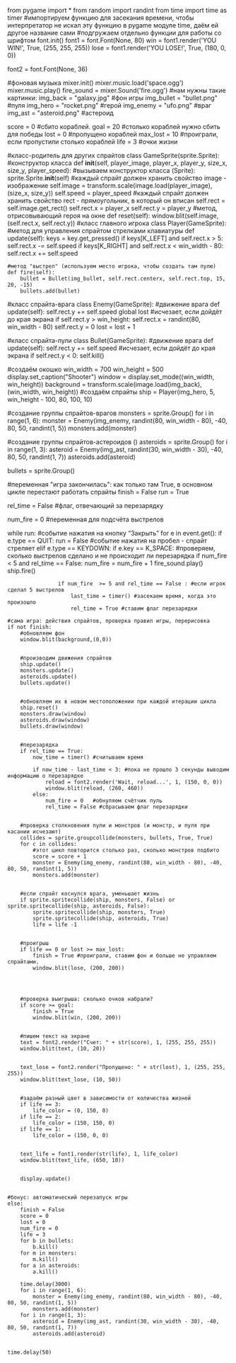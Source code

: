 from pygame import *
from random import randint
from time import time as timer #импортируем функцию для засекания времени, чтобы интерпретатор не искал эту функцию в pygame модуле time, даём ей другое название сами
#подгружаем отдельно функции для работы со шрифтом
font.init()
font1 = font.Font(None, 80)
win = font1.render('YOU WIN!', True, (255, 255, 255))
lose = font1.render('YOU LOSE!', True, (180, 0, 0))


font2 = font.Font(None, 36)


#фоновая музыка
mixer.init()
mixer.music.load('space.ogg')
mixer.music.play()
fire_sound = mixer.Sound('fire.ogg')
#нам нужны такие картинки:
img_back = "galaxy.jpg" #фон игры
img_bullet = "bullet.png" #пуля
img_hero = "rocket.png" #герой
img_enemy = "ufo.png" #враг
img_ast = "asteroid.png" #астероид


score = 0 #сбито кораблей.
goal = 20 #столько кораблей нужно сбить для победы
lost = 0 #пропущено кораблей
max_lost = 10 #проиграли, если пропустили столько кораблей
life = 3  #очки жизни


#класс-родитель для других спрайтов
class GameSprite(sprite.Sprite):
#конструктор класса
    def __init__(self, player_image, player_x, player_y, size_x, size_y, player_speed):
        #вызываем конструктор класса (Sprite):
        sprite.Sprite.__init__(self)
        #каждый спрайт должен хранить свойство image - изображение
        self.image = transform.scale(image.load(player_image), (size_x, size_y))
        self.speed = player_speed
        #каждый спрайт должен хранить свойство rect - прямоугольник, в который он вписан
        self.rect = self.image.get_rect()
        self.rect.x = player_x
        self.rect.y = player_y
    #метод, отрисовывающий героя на окне
    def reset(self):
        window.blit(self.image, (self.rect.x, self.rect.y))
#класс главного игрока
class Player(GameSprite):
  #метод для управления спрайтом стрелками клавиатуры
    def update(self):
        keys = key.get_pressed()
        if keys[K_LEFT] and self.rect.x > 5:
            self.rect.x -= self.speed
        if keys[K_RIGHT] and self.rect.x < win_width - 80:
            self.rect.x += self.speed


    #метод "выстрел" (используем место игрока, чтобы создать там пулю)
    def fire(self):
        bullet = Bullet(img_bullet, self.rect.centerx, self.rect.top, 15, 20, -15)
        bullets.add(bullet)
#класс спрайта-врага 
class Enemy(GameSprite):
  #движение врага
    def update(self):
        self.rect.y += self.speed
        global lost
        #исчезает, если дойдёт до края экрана
        if self.rect.y > win_height:
            self.rect.x = randint(80, win_width - 80)
            self.rect.y = 0
            lost = lost + 1


#класс спрайта-пули 
class Bullet(GameSprite):
  #движение врага
    def update(self):
        self.rect.y += self.speed
        #исчезает, если дойдёт до края экрана
        if self.rect.y < 0:
            self.kill()
    
#создаём окошко
win_width = 700
win_height = 500
display.set_caption("Shooter")
window = display.set_mode((win_width, win_height))
background = transform.scale(image.load(img_back), (win_width, win_height))
#создаём спрайты
ship = Player(img_hero, 5, win_height - 100, 80, 100, 10)


#создание группы спрайтов-врагов
monsters = sprite.Group()
for i in range(1, 6):
    monster = Enemy(img_enemy, randint(80, win_width - 80), -40, 80, 50, randint(1, 5))
    monsters.add(monster)


#создание группы спрайтов-астероидов ()
asteroids = sprite.Group()
for i in range(1, 3):
    asteroid = Enemy(img_ast, randint(30, win_width - 30), -40, 80, 50, randint(1, 7))
    asteroids.add(asteroid)


bullets = sprite.Group()


#переменная "игра закончилась": как только там True, в основном цикле перестают работать спрайты
finish = False
run = True


rel_time = False #флаг, отвечающий за перезарядку


num_fire = 0  #переменная для подсчёта выстрелов         


while run:
   #событие нажатия на кнопку “Закрыть”
    for e in event.get():
        if e.type == QUIT:
            run = False
        #событие нажатия на пробел - спрайт стреляет
        elif e.type == KEYDOWN:
            if e.key == K_SPACE:
                    #проверяем, сколько выстрелов сделано и не происходит ли перезарядка
                    if num_fire < 5 and rel_time == False:
                        num_fire = num_fire + 1
                        fire_sound.play()
                        ship.fire()
                        
                    if num_fire  >= 5 and rel_time == False : #если игрок сделал 5 выстрелов
                        last_time = timer() #засекаем время, когда это произошло
                        rel_time = True #ставим флаг перезарядки
                
    #сама игра: действия спрайтов, проверка правил игры, перерисовка
    if not finish:
        #обновляем фон
        window.blit(background,(0,0))


        #производим движения спрайтов
        ship.update()
        monsters.update()
        asteroids.update()
        bullets.update()


        #обновляем их в новом местоположении при каждой итерации цикла
        ship.reset()
        monsters.draw(window)
        asteroids.draw(window)
        bullets.draw(window)


        #перезарядка
        if rel_time == True:
            now_time = timer() #считываем время
        
            if now_time - last_time < 3: #пока не прошло 3 секунды выводим информацию о перезарядке
                reload = font2.render('Wait, reload...', 1, (150, 0, 0))
                window.blit(reload, (260, 460))
            else:
                num_fire = 0   #обнуляем счётчик пуль
                rel_time = False #сбрасываем флаг перезарядки


        #проверка столкновения пули и монстров (и монстр, и пуля при касании исчезают)
        collides = sprite.groupcollide(monsters, bullets, True, True)
        for c in collides:
            #этот цикл повторится столько раз, сколько монстров подбито
            score = score + 1
            monster = Enemy(img_enemy, randint(80, win_width - 80), -40, 80, 50, randint(1, 5))
            monsters.add(monster)


        #если спрайт коснулся врага, уменьшает жизнь
        if sprite.spritecollide(ship, monsters, False) or sprite.spritecollide(ship, asteroids, False):
            sprite.spritecollide(ship, monsters, True)
            sprite.spritecollide(ship, asteroids, True)
            life = life -1


        #проигрыш
        if life == 0 or lost >= max_lost:
            finish = True #проиграли, ставим фон и больше не управляем спрайтами.
            window.blit(lose, (200, 200))




        #проверка выигрыша: сколько очков набрали?
        if score >= goal:
            finish = True
            window.blit(win, (200, 200))


        #пишем текст на экране
        text = font2.render("Счет: " + str(score), 1, (255, 255, 255))
        window.blit(text, (10, 20))


        text_lose = font2.render("Пропущено: " + str(lost), 1, (255, 255, 255))
        window.blit(text_lose, (10, 50))


        #задаём разный цвет в зависимости от количества жизней
        if life == 3:
            life_color = (0, 150, 0)
        if life == 2:
            life_color = (150, 150, 0)
        if life == 1:
            life_color = (150, 0, 0)


        text_life = font1.render(str(life), 1, life_color)
        window.blit(text_life, (650, 10))


        display.update()


    #бонус: автоматический перезапуск игры
    else:
        finish = False
        score = 0
        lost = 0
        num_fire = 0
        life = 3
        for b in bullets:
            b.kill()
        for m in monsters:
            m.kill()
        for a in asteroids:
            a.kill()   
        
        time.delay(3000)
        for i in range(1, 6):
            monster = Enemy(img_enemy, randint(80, win_width - 80), -40, 80, 50, randint(1, 5))
            monsters.add(monster)
        for i in range(1, 3):
            asteroid = Enemy(img_ast, randint(30, win_width - 30), -40, 80, 50, randint(1, 7))
            asteroids.add(asteroid)   


    time.delay(50)
